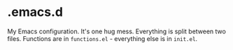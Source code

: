 # .emacs.d

My Emacs configuration. It's one hug mess. Everything is split between
two files. Functions are in `functions.el` - everything else is in
`init.el`.
